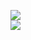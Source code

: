 [![](https://img.shields.io/badge/Made%20With-Github%20Spray-lightgrey.svg?style=for-the-badge&logo=github)](https://github.com/Annihil/github-spray#4839)  
[![](https://i.imgur.com/2DrTn0Z.gif)](https://github.com/Annihil/github-spray)